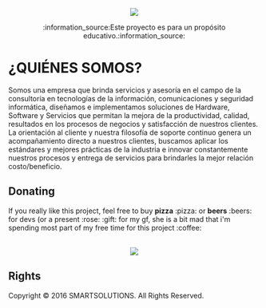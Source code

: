 <p align="center">
<img src="http://i.imgur.com/8U4SzbW.jpg"/>
</p>
<p align="center">:information_source:Este proyecto es para un propósito educativo.:information_source:</p>

<h1>¿QUIÉNES SOMOS?</h1> 

<p>Somos una empresa que brinda servicios y asesoría en el campo de la consultoría en tecnologías de la información, comunicaciones y seguridad informática, diseñamos e implementamos soluciones de Hardware, Software y Servicios que permitan la mejora de la productividad, calidad, resultados en los procesos de negocios y satisfacción de nuestros clientes.
La orientación al cliente y nuestra filosofía de soporte continuo genera un acompañamiento directo a nuestros clientes, buscamos aplicar los estándares y mejores prácticas de la industria e innovar constantemente nuestros procesos y entrega de servicios para brindarles la mejor relación costo/beneficio.</p>






<h2>Donating</h2>
If you really like this project, feel free to buy <b>pizza</b> :pizza: or <b>beers</b> :beers: for devs (or a present :rose: :gift: for my gf, she is a bit mad that i'm spending most part of my free time for this project :coffee:<br/><br/>
<p align="center"><a href="https://www.paypal.com/cgi-bin/webscr?cmd=_s-xclick&hosted_button_id=9QQDJJSB4NUDG">
<img src="https://www.paypalobjects.com/en_US/GB/i/btn/btn_donateCC_LG.gif"/></a></p>

<h2>Rights</h2>
<p>Copyright © 2016 SMARTSOLUTIONS. All Rights Reserved.</p>
